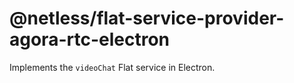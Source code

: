 # @netless/flat-service-provider-agora-rtc-electron

Implements the `videoChat` Flat service in Electron.
